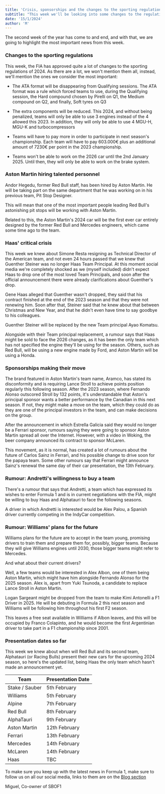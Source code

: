 ```yaml
---
title: 'Crisis, sponsorships and the changes to the sporting regulations.'
subtitle: "This week we'll be looking into some changes to the regulations, sponsorships that come and go, and the huge crisis in some teams on the grid."
date: '15/1/2024'
author: 'M'
---
```


The second week of the year has come to and end, and with that, we are going to highlight the most important news from this week.

### Changes to the sporting regulations

This week, the FIA has approved quite a lot of changes to the sporting regulations of 2024. As there are a lot, we won't mention them all, instead, we'll mention the ones we consider the most important:

- The ATA format will be disappearing from Qualifying sessions. The ATA format was a rule which forced teams to use, during the Qualifying session, the Hard compound chosen by Pirelli on Q1, the Medium compound on Q2, and finally, Soft tyres on Q3

- The extra components will be reduced. This 2024, and without being penalized, teams will only be able to use 3 engines instead of the 4 allowed this 2023. In addition, they will only be able to use 4 MGU-H, MGU-K and turbocompressors

- Teams will have to pay more in order to participate in next season's championship. Each team will have to pay 603.000€ plus an additional amount of 7230€ per point in the 2023 championship.

- Teams won't be able to work on the 2026 car until the 2nd January 2025. Until then, they will only be able to work on the brake system.

### Aston Martin hiring talented personnel

Andor Hegedu, former Red Bull staff, has been hired by Aston Martin.
He will be taking part on the same department that he was working on in his previous team, Pit Stop Designer.

This will mean that one of the most important people leading Red Bull's astonishing pit stops will be working with Aston Martin.

Related to this, the Aston Martin's 2024 car will be the first ever car entirely designed by the former Red Bull and Mercedes engineers, which came some time ago to the team.

### Haas' critical crisis

This week we knew about Simone Resta resigning as Technical Director of the American team, and not even 24 hours passed that we knew that Guenther Steiner was no longer Haas Team Principal. At this moment social media we're completely shocked as we (myself included) didn't expect Haas to drop one of the most loved Team Principals, and soon after the official announcement there were already clarifications about Guenther's drop.

Gene Haas alleged that Guenther wasn't dropped, they said that his contract finished at the end of the 2023 season and that they were not renewing him. Soon after that, Steiner said that he knew about that between Christmas and New Year, and that he didn't even have time to say goodbye to his colleagues.

Guenther Steiner will be replaced by the new Team principal Ayao Komatsu.

Alongside with their Team principal replacement, a rumour says that Haas might be sold to face the 2026 changes, as it has been the only team which has not specified the engine they'll be using for the season. Others, such as Red Bull, will be using a new engine made by Ford, and Aston Martin will be using a Honda.

### Sponsorships making their move

The brand featured in Aston Martin's team name, Aramco, has stated its disconformity and is requiring Lance Stroll to achieve points position regularly this following season.
After the 2023 season, where Fernando Alonso outscored Stroll by 132 points, it's understandable that Aston's principal sponsor wants a better performance by the Canadian in this next season. If not, they might make a move on the team, which they could do as they are one of the principal investors in the team, and can make decisions on the group.

After the announcement in which Estrella Galicia said they would no longer be a Ferrari sponsor, rumours saying they were going to sponsor Aston Martin spread all over the Internet. However, with a video in Woking, the beer company announced its contract to sponsor McLaren.

This movement, as it is normal, has created a lot of rumours about the future of Carlos Sainz in Ferrari, and his possible change to drive soon for the papaya team. Some other rumours say that Ferrari might announce Sainz's renewal the same day of their car presentation, the 13th February.

### Rumour: Andretti's willingness to buy a team

There's a rumour that says that Andretti, a team which has expressed its wishes to enter Formula 1 and is in current negotiations with the FIA, might be willing to buy Haas and Alphatauri to face the following seasons.

A driver in which Andretti is interested would be Alex Palou, a Spanish driver currently competing in the IndyCar competition.

### Rumour: Williams' plans for the future

Williams plans for the future are to accept in the team young, promising drivers to train them and prepare them for, possibly, bigger teams. Because they will give Williams engines until 2030, those bigger teams might refer to Mercedes.

And what about their current drivers?

Well, a few teams would be interested in Alex Albon, one of them being Aston Martin, which might have him alongside Fernando Alonso for the 2025 season.
Alex is, apart from Yuki Tsunoda, a candidate to replace Lance Stroll in Aston Martin.

Logan Sargeant might be dropped from the team to make Kimi Antonelli a F1 Driver in 2025. He will be debuting in Formula 2 this next season and Williams will be following him throughout his first F2 season.

This leaves a free seat available in Williams if Albon leaves, and this will be occupied by Franco Colapinto, and he would become the first Argentinian driver to take part in a F1 championship since 2001.

### Presentation dates so far

This week we knew about when will Red Bull and its second team, Alphatauri (or Racing Bulls) present their new cars for the upcoming 2024 season, so here's the updated list, being Haas the only team which hasn't made an announcement yet.

| Team           | Presentation Date |
| -------------- | ----------------- |
| Stake / Sauber | 5th February      |
| Williams       | 5th February      |
| Alpine         | 7th February      |
| Red Bull       | 8th February      |
| AlphaTauri     | 9th February      |
| Aston Martin   | 12th February     |
| Ferrari        | 13th February     |
| Mercedes       | 14th February     |
| McLaren        | 14th February     |
| Haas           | TBC               |

To make sure you keep up with the latest news in Formula 1, make sure to follow us on all our social media, links to them are on the [Blog section](https://somebitsoff1.vercel.app/blog)

Miguel,
Co-owner of SBOF1
